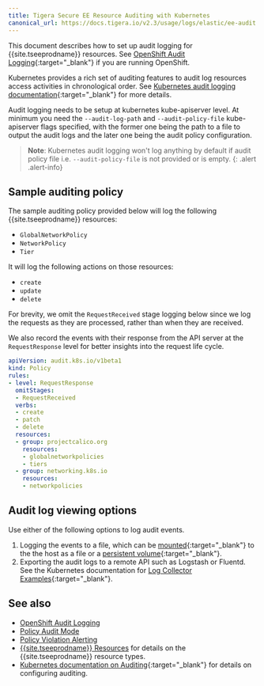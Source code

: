 ```yaml
---
title: Tigera Secure EE Resource Auditing with Kubernetes
canonical_url: https://docs.tigera.io/v2.3/usage/logs/elastic/ee-audit
---
```


This document describes how to set up audit logging for {{site.tseeprodname}}
resources. See [OpenShift Audit Logging](openshift-auditing){:target="_blank"} if you are running OpenShift.

Kubernetes provides a rich set of auditing features to audit log resources access
activities in chronological order. See [Kubernetes audit logging documentation](https://kubernetes.io/docs/tasks/debug-application-cluster/audit/){:target="_blank"} for more details.

Audit logging needs to be setup at kubernetes kube-apiserver level. 
At minimum you need the `--audit-log-path` and `--audit-policy-file` kube-apiserver flags
specified, with the former one being the path to a file to output the audit logs and the
later one being the audit policy configuration.

> **Note**: Kubernetes audit logging won't log anything by default if audit policy file
> i.e. `--audit-policy-file` is not provided or is empty.
{: .alert .alert-info}

## Sample auditing policy

The sample auditing policy provided below will log the following {{site.tseeprodname}} resources:

- `GlobalNetworkPolicy`
- `NetworkPolicy`
- `Tier`

It will log the following actions on those resources:

- `create`
- `update`
- `delete`

For brevity, we omit the `RequestReceived` stage logging below since we log
the requests as they are processed, rather than when they are received.

We also record the events with their response from the API server at the `RequestResponse` level
for better insights into the request life cycle. 

```yaml
apiVersion: audit.k8s.io/v1beta1
kind: Policy
rules:
- level: RequestResponse
  omitStages:
  - RequestReceived
  verbs:
  - create
  - patch
  - delete
  resources:
  - group: projectcalico.org
    resources:
    - globalnetworkpolicies
    - tiers
  - group: networking.k8s.io
    resources:
    - networkpolicies
```


## Audit log viewing options

Use either of the following options to log audit events.

1. Logging the events to a file, which can be [mounted](https://kubernetes.io/docs/concepts/storage/volumes/){:target="_blank"} to the the host as a file or a [persistent volume](https://kubernetes.io/docs/concepts/storage/persistent-volumes/){:target="_blank"}.
1. Exporting the audit logs to a remote API such as Logstash or Fluentd. See the Kubernetes documentation for [Log Collector Examples](https://kubernetes.io/docs/tasks/debug-application-cluster/audit/#log-collector-examples){:target="_blank"}.



## See also

- [OpenShift Audit Logging](openshift-auditing)
- [Policy Audit Mode](policy-auditing)
- [Policy Violation Alerting](policy-violations)
- [{{site.tseeprodname}} Resources]({{site.baseurl}}/{{page.version}}/reference/calicoctl/resources/) for details on the {{site.tseeprodname}} resource types.
- [Kubernetes documentation on Auditing](https://kubernetes.io/docs/tasks/debug-application-cluster/audit/){:target="_blank"} for details on configuring auditing.
